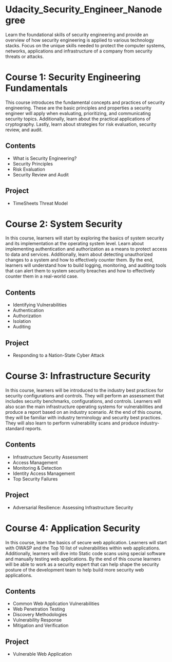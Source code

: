 # Udacity_Security_Engineer_Nanodegree
Learn the foundational skills of security engineering and provide an overview of how security engineering is applied to various technology stacks. Focus on the unique skills needed to protect the computer systems, networks, applications and infrastructure of a company from security threats or attacks.
# Course 1: Security Engineering Fundamentals
This course introduces the fundamental concepts and practices of security engineering. These are the basic principles and properties a security engineer will apply when evaluating, prioritizing, and communicating security topics. Additionally, learn about the practical applications of cryptography. Lastly, learn about strategies for risk evaluation, security review, and audit.
## Contents
* What is Security Engineering?
* Security Principles
* Risk Evaluation
* Security Review and Audit
## Project
* TimeSheets Threat Model
# Course 2: System Security
In this course, learners will start by exploring the basics of system security and its implementation at the operating system level. Learn about implementing authentication and authorization as a means to protect access to data and services. Additionally, learn about detecting unauthorized changes to a system and how to effectively counter them. By the end, learners will understand how to build logging, monitoring, and auditing tools that can alert them to system security breaches and how to effectively counter them in a real-world case.
## Contents
* Identifying Vulnerabilities
* Authentication
* Authorization
* Isolation
* Auditing
## Project
* Responding to a Nation-State Cyber Attack
# Course 3: Infrastructure Security
In this course, learners will be introduced to the industry best practices for security configurations and controls. They will perform an assessment that includes security benchmarks, configurations, and controls. Learners will also scan the main infrastructure operating systems for vulnerabilities and produce a report based on an industry scenario. At the end of this course, they will be familiar with industry terminology and security best practices. They will also learn to perform vulnerability scans and produce industry-standard reports.
## Contents
* Infrastructure Security Assessment
* Access Management
* Monitoring & Detection
* Identity Access Management
* Top Security Failures
## Project
* Adversarial Resilience: Assessing Infrastructure Security
# Course 4: Application Security
In this course, learn the basics of secure web application. Learners will start with OWASP and the Top 10 list of vulnerabilities within web applications. Additionally, learners will dive into Static code scans using special software and manually testing web applications. By the end of this course learners will be able to work as a security expert that can help shape the security posture of the development team to help build more security web applications.
## Contents
* Common Web Application Vulnerabilities
* Web Penetration Testing
* Discovery Methodologies
* Vulnerability Response
* Mitigation and Verification
## Project
* Vulnerable Web Application
